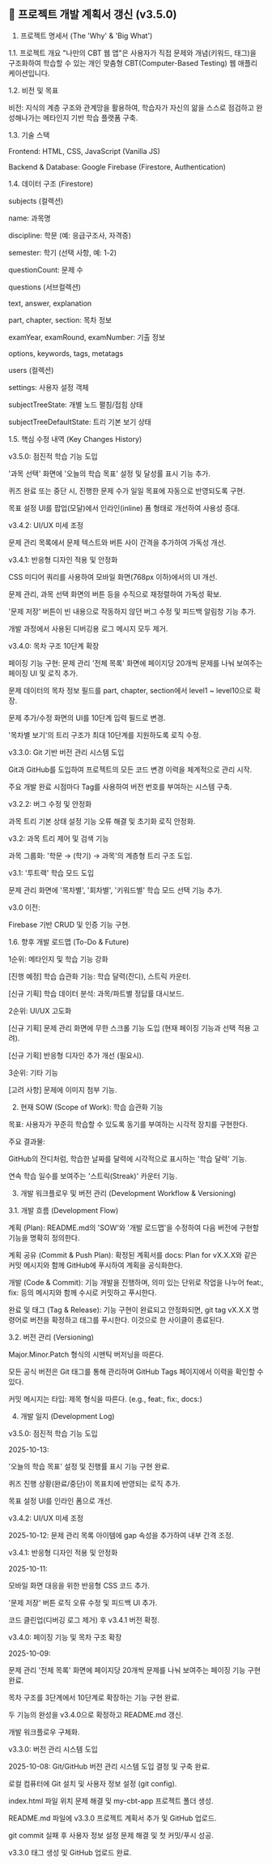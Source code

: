 ## 📜 프로젝트 개발 계획서 갱신 (v3.5.0)
1. 프로젝트 명세서 (The 'Why' & 'Big What')

1.1. 프로젝트 개요
"나만의 CBT 웹 앱"은 사용자가 직접 문제와 개념(키워드, 태그)을 구조화하여 학습할 수 있는 개인 맞춤형 CBT(Computer-Based Testing) 웹 애플리케이션입니다.

1.2. 비전 및 목표

비전: 지식의 계층 구조와 관계망을 활용하여, 학습자가 자신의 앎을 스스로 점검하고 완성해나가는 메타인지 기반 학습 플랫폼 구축.

1.3. 기술 스택

Frontend: HTML, CSS, JavaScript (Vanilla JS)

Backend & Database: Google Firebase (Firestore, Authentication)

1.4. 데이터 구조 (Firestore)

subjects (컬렉션)

name: 과목명

discipline: 학문 (예: 응급구조사, 자격증)

semester: 학기 (선택 사항, 예: 1-2)

questionCount: 문제 수

questions (서브컬렉션)

text, answer, explanation

part, chapter, section: 목차 정보

examYear, examRound, examNumber: 기출 정보

options, keywords, tags, metatags

users (컬렉션)

settings: 사용자 설정 객체

subjectTreeState: 개별 노드 펼침/접힘 상태

subjectTreeDefaultState: 트리 기본 보기 상태

1.5. 핵심 수정 내역 (Key Changes History)

v3.5.0: 점진적 학습 기능 도입

'과목 선택' 화면에 '오늘의 학습 목표' 설정 및 달성률 표시 기능 추가.

퀴즈 완료 또는 중단 시, 진행한 문제 수가 일일 목표에 자동으로 반영되도록 구현.

목표 설정 UI를 팝업(모달)에서 인라인(inline) 폼 형태로 개선하여 사용성 증대.

v3.4.2: UI/UX 미세 조정

문제 관리 목록에서 문제 텍스트와 버튼 사이 간격을 추가하여 가독성 개선.

v3.4.1: 반응형 디자인 적용 및 안정화

CSS 미디어 쿼리를 사용하여 모바일 화면(768px 이하)에서의 UI 개선.

문제 관리, 과목 선택 화면의 버튼 등을 수직으로 재정렬하여 가독성 확보.

'문제 저장' 버튼이 빈 내용으로 작동하지 않던 버그 수정 및 피드백 알림창 기능 추가.

개발 과정에서 사용된 디버깅용 로그 메시지 모두 제거.

v3.4.0: 목차 구조 10단계 확장

페이징 기능 구현: 문제 관리 '전체 목록' 화면에 페이지당 20개씩 문제를 나눠 보여주는 페이징 UI 및 로직 추가.

문제 데이터의 목차 정보 필드를 part, chapter, section에서 level1 ~ level10으로 확장.

문제 추가/수정 화면의 UI를 10단계 입력 필드로 변경.

'목차별 보기'의 트리 구조가 최대 10단계를 지원하도록 로직 수정.

v3.3.0: Git 기반 버전 관리 시스템 도입

Git과 GitHub를 도입하여 프로젝트의 모든 코드 변경 이력을 체계적으로 관리 시작.

주요 개발 완료 시점마다 Tag를 사용하여 버전 번호를 부여하는 시스템 구축.

v3.2.2: 버그 수정 및 안정화

과목 트리 기본 상태 설정 기능 오류 해결 및 초기화 로직 안정화.

v3.2: 과목 트리 제어 및 검색 기능

과목 그룹화: '학문 → (학기) → 과목'의 계층형 트리 구조 도입.

v3.1: '투트랙' 학습 모드 도입

문제 관리 화면에 '목차별', '회차별', '키워드별' 학습 모드 선택 기능 추가.

v3.0 이전:

Firebase 기반 CRUD 및 인증 기능 구현.

1.6. 향후 개발 로드맵 (To-Do & Future)

1순위: 메타인지 및 학습 기능 강화

[진행 예정] 학습 습관화 기능: 학습 달력(잔디), 스트릭 카운터.

[신규 기획] 학습 데이터 분석: 과목/파트별 정답률 대시보드.

2순위: UI/UX 고도화

[신규 기획] 문제 관리 화면에 무한 스크롤 기능 도입 (현재 페이징 기능과 선택 적용 고려).

[신규 기획] 반응형 디자인 추가 개선 (필요시).

3순위: 기타 기능

[고려 사항] 문제에 이미지 첨부 기능.

2. 현재 SOW (Scope of Work): 학습 습관화 기능

목표: 사용자가 꾸준히 학습할 수 있도록 동기를 부여하는 시각적 장치를 구현한다.

주요 결과물:

GitHub의 잔디처럼, 학습한 날짜를 달력에 시각적으로 표시하는 '학습 달력' 기능.

연속 학습 일수를 보여주는 '스트릭(Streak)' 카운터 기능.

3. 개발 워크플로우 및 버전 관리 (Development Workflow & Versioning)

3.1. 개발 흐름 (Development Flow)

계획 (Plan): README.md의 'SOW'와 '개발 로드맵'을 수정하여 다음 버전에 구현할 기능을 명확히 정의한다.

계획 공유 (Commit & Push Plan): 확정된 계획서를 docs: Plan for vX.X.X와 같은 커밋 메시지와 함께 GitHub에 푸시하여 계획을 공식화한다.

개발 (Code & Commit): 기능 개발을 진행하며, 의미 있는 단위로 작업을 나누어 feat:, fix: 등의 메시지와 함께 수시로 커밋하고 푸시한다.

완료 및 태그 (Tag & Release): 기능 구현이 완료되고 안정화되면, git tag vX.X.X 명령어로 버전을 확정하고 태그를 푸시한다. 이것으로 한 사이클이 종료된다.

3.2. 버전 관리 (Versioning)

Major.Minor.Patch 형식의 시맨틱 버저닝을 따른다.

모든 공식 버전은 Git 태그를 통해 관리하며 GitHub Tags 페이지에서 이력을 확인할 수 있다.

커밋 메시지는 타입: 제목 형식을 따른다. (e.g., feat:, fix:, docs:)

4. 개발 일지 (Development Log)

v3.5.0: 점진적 학습 기능 도입

2025-10-13:

'오늘의 학습 목표' 설정 및 진행률 표시 기능 구현 완료.

퀴즈 진행 상황(완료/중단)이 목표치에 반영되는 로직 추가.

목표 설정 UI를 인라인 폼으로 개선.

v3.4.2: UI/UX 미세 조정

2025-10-12: 문제 관리 목록 아이템에 gap 속성을 추가하여 내부 간격 조정.

v3.4.1: 반응형 디자인 적용 및 안정화

2025-10-11:

모바일 화면 대응을 위한 반응형 CSS 코드 추가.

'문제 저장' 버튼 로직 오류 수정 및 피드백 UI 추가.

코드 클린업(디버깅 로그 제거) 후 v3.4.1 버전 확정.

v3.4.0: 페이징 기능 및 목차 구조 확장

2025-10-09:

문제 관리 '전체 목록' 화면에 페이지당 20개씩 문제를 나눠 보여주는 페이징 기능 구현 완료.

목차 구조를 3단계에서 10단계로 확장하는 기능 구현 완료.

두 기능의 완성을 v3.4.0으로 확정하고 README.md 갱신.

개발 워크플로우 구체화.

v3.3.0: 버전 관리 시스템 도입

2025-10-08: Git/GitHub 버전 관리 시스템 도입 결정 및 구축 완료.

로컬 컴퓨터에 Git 설치 및 사용자 정보 설정 (git config).

index.html 파일 위치 문제 해결 및 my-cbt-app 프로젝트 폴더 생성.

README.md 파일에 v3.3.0 프로젝트 계획서 추가 및 GitHub 업로드.

git commit 실패 후 사용자 정보 설정 문제 해결 및 첫 커밋/푸시 성공.

v3.3.0 태그 생성 및 GitHub 업로드 완료.

